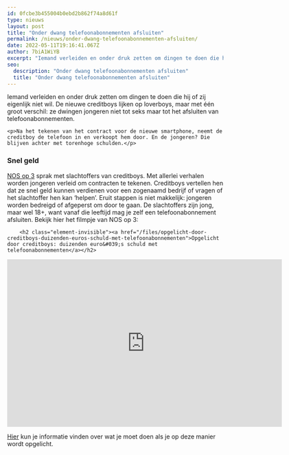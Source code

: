 ```yaml
---
id: 0fcbe3b455004b0ebd2b862f74a8d61f
type: nieuws
layout: post
title: "Onder dwang telefoonabonnementen afsluiten"
permalink: /nieuws/onder-dwang-telefoonabonnementen-afsluiten/
date: 2022-05-11T19:16:41.067Z
author: 7biA1WiYB
excerpt: "Iemand verleiden en onder druk zetten om dingen te doen die hij of zij eigenlijk niet wil. De nieuwe creditboys lijken op loverboys, maar met één groot verschil: ze dwingen jongeren niet tot seks maar tot het afsluiten van telefoonabonnementen.  "
seo:
  description: "Onder dwang telefoonabonnementen afsluiten"
  title: "Onder dwang telefoonabonnementen afsluiten"
---
```

Iemand verleiden en onder druk zetten om dingen te doen die hij of zij eigenlijk niet wil. De nieuwe creditboys lijken op loverboys, maar met één groot verschil: ze dwingen jongeren niet tot seks maar tot het afsluiten van telefoonabonnementen.  

    <p>Na het tekenen van het contract voor de nieuwe smartphone, neemt de creditboy de telefoon in en verkoopt hem door. En de jongeren? Die blijven achter met torenhoge schulden.</p>
<h3>Snel geld</h3>
<p><a href="https://nos.nl/op3/artikel/2251364-creditboys-lichten-jongeren-op-met-telefoonabonnementen.html" target="_blank">NOS op 3</a> sprak met slachtoffers van creditboys. Met allerlei verhalen worden jongeren verleid om contracten te tekenen. Creditboys vertellen hen dat ze snel geld kunnen verdienen voor een zogenaamd bedrijf of vragen of het slachtoffer hen kan ‘helpen’. Eruit stappen is niet makkelijk: jongeren worden bedreigd of afgeperst om door te gaan. De slachtoffers zijn jong, maar wel 18+, want vanaf die leeftijd mag je zelf een telefoonabonnement afsluiten. Bekijk hier het filmpje van NOS op 3:</p>
<p><div class="media media-element-container media-default"><div id="file-534706" class="file file-video file-video-youtube">

        <h2 class="element-invisible"><a href="/files/opgelicht-door-creditboys-duizenden-euros-schuld-met-telefoonabonnementen">Opgelicht door creditboys: duizenden euro&#039;s schuld met telefoonabonnementen</a></h2>
    
  
  <div class="content">
    <div class="media-youtube-video media-element file-default media-youtube-1">
  <iframe class="media-youtube-player" width="640" height="390" title="Opgelicht door creditboys: duizenden euro&#039;s schuld met telefoonabonnementen" src="https://www.youtube.com/embed/OQ0b_euWlaQ?wmode=opaque&controls=" name="Opgelicht door creditboys: duizenden euro&#039;s schuld met telefoonabonnementen" frameborder="0" allowfullscreen="">Video van Opgelicht door creditboys: duizenden euro&amp;#039;s schuld met telefoonabonnementen</iframe>
</div>
  </div>

  
</div>
</div>
<p><a href="http://meldpuntcreditboys.nl/" target="_blank">Hier</a> kun je informatie vinden over wat je moet doen als je op deze manier wordt opgelicht.</p>  
